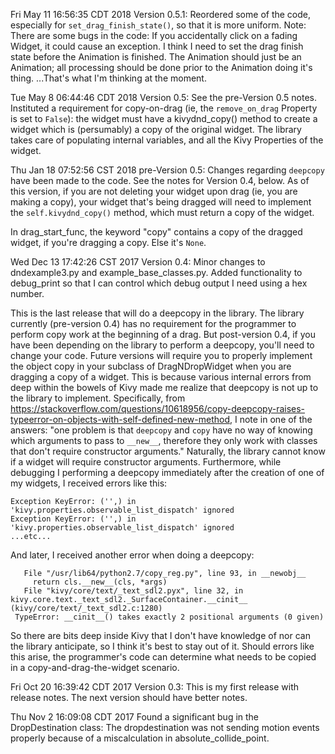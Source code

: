 Fri May 11 16:56:35 CDT 2018 Version 0.5.1:
Reordered some of the code, especially for `set_drag_finish_state()`, so that it is more uniform.
Note: There are some bugs in the code: If you accidentally click on a fading Widget, it could cause an exception.
I think I need to set the drag finish state before the Animation is finished. The Animation should just be an
Animation; all processing should be done prior to the Animation doing it's thing. ...That's what I'm thinking at
the moment.

Tue May  8 06:44:46 CDT 2018 Version 0.5:
See the pre-Version 0.5 notes. Instituted a requirement for copy-on-drag (ie, the
`remove_on_drag` Property is set to `False`): the widget must have a kivydnd_copy() method to
create a widget which is (persumably) a copy of the original widget. The library takes care
of populating internal variables, and all the Kivy Properties of the widget.

Thu Jan 18 07:52:56 CST 2018 pre-Version 0.5:
Changes regarding `deepcopy` have been made to the code. See the notes for Version 0.4,
below. As of this version, if you are not deleting your widget upon drag (ie, you are
making a copy), your widget that's being dragged will need to implement the
`self.kivydnd_copy()` method, which must return a copy of the widget.

In drag_start_func, the keyword "copy" contains a copy of the dragged widget, if 
you're dragging a copy. Else it's `None`.

Wed Dec 13 17:42:26 CST 2017 Version 0.4:
Minor changes to dndexample3.py and example_base_classes.py. 
Added functionality to debug_print so that I can control which debug output I need using
a hex number.

This is the last release that will do a deepcopy in the library. The library
currently (pre-version 0.4) has no requirement for the programmer to perform
copy work at the beginning of a drag. But post-version 0.4, if you have been depending on
the library to perform a deepcopy, you'll need to change your code.
Future versions will require you to properly implement the object copy in
your subclass of DragNDropWidget when you are dragging a copy of a widget.
This is because various internal errors from deep within the
bowels of Kivy made me realize that deepcopy is not up to the library to
implement. Specifically, from
https://stackoverflow.com/questions/10618956/copy-deepcopy-raises-typeerror-on-objects-with-self-defined-new-method,
I note in one of the answers: "one problem is that `deepcopy` and `copy` have no way of
knowing which arguments to pass to `__new__`, therefore they only work with classes that
don't require constructor arguments." Naturally, the library cannot know if a widget will
require constructor arguments. Furthermore, while debugging I performing a deepcopy immediately after the
creation of one of my widgets, I received errors like this:
```
Exception KeyError: ('',) in 'kivy.properties.observable_list_dispatch' ignored
Exception KeyError: ('',) in 'kivy.properties.observable_list_dispatch' ignored
...etc...
 ```
And later, I received another error when doing a deepcopy:
```
   File "/usr/lib64/python2.7/copy_reg.py", line 93, in __newobj__
     return cls.__new__(cls, *args)
   File "kivy/core/text/_text_sdl2.pyx", line 32, in kivy.core.text._text_sdl2._SurfaceContainer.__cinit__ (kivy/core/text/_text_sdl2.c:1280)
 TypeError: __cinit__() takes exactly 2 positional arguments (0 given)
```
So there are bits deep inside Kivy that I don't have knowledge of nor can the library 
anticipate, so I think it's best to stay out of it. Should errors like this arise,
the programmer's code can determine what needs to be copied in a copy-and-drag-the-widget
scenario.

Fri Oct 20 16:39:42 CDT 2017
Version 0.3: This is my first release with release notes.
The next version should have better notes.

Thu Nov  2 16:09:08 CDT 2017
Found a significant bug in the DropDestination class: The dropdestination was not sending motion events properly because of a miscalculation in absolute_collide_point.
